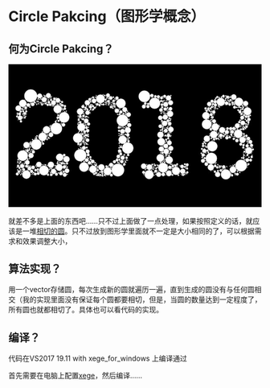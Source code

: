 # Circle Pakcing（图形学概念）

## 何为Circle Pakcing？

![Circle Packing 示例图 1](./CP2018.jpg)

就差不多是上面的东西吧……只不过上面做了一点处理，如果按照定义的话，就应该是一堆[相切的圆](https://en.wikipedia.org/wiki/Circle_packing_theorem)。只不过放到图形学里面就不一定是大小相同的了，可以根据需求和效果调整大小，
## 算法实现？

用一个vector存储圆，每次生成新的圆就遍历一遍，直到生成的圆没有与任何圆相交（我的实现里面没有保证每个圆都要相切，但是，当圆的数量达到一定程度了，所有圆也就都相切了。具体也可以看代码的实现。

## 编译？

代码在VS2017 19.11 with xege_for_windows 上编译通过

首先需要在电脑上配置[xege](http://xege.org/)，然后编译……